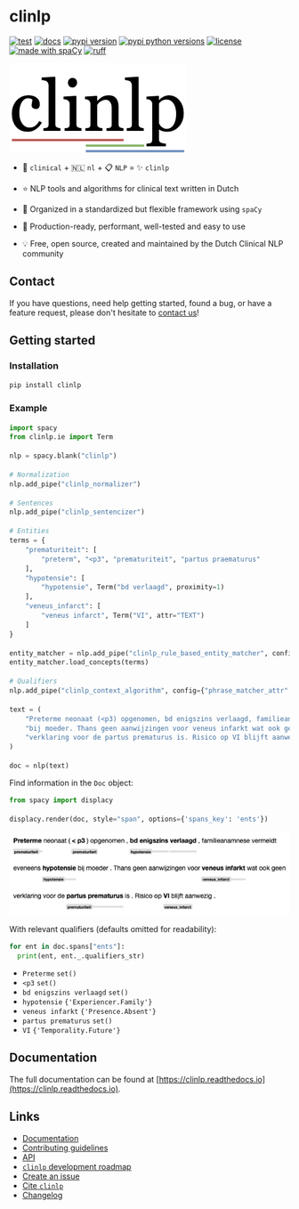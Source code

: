 # clinlp

[![test](https://github.com/umcu/clinlp/actions/workflows/test.yml/badge.svg)](https://github.com/umcu/clinlp/actions/workflows/test.yml)
[![docs](https://readthedocs.org/projects/clinlp/badge/?version=latest)](https://clinlp.readthedocs.io/en/latest/?badge=latest)
[![pypi version](https://img.shields.io/pypi/v/clinlp?color=blue)](https://pypi.org/project/clinlp/)
[![pypi python versions](https://img.shields.io/pypi/pyversions/clinlp)](https://pypi.org/project/clinlp/)
[![license](https://img.shields.io/github/license/umcu/clinlp?color=blue)](https://github.com/umcu/clinlp/blob/main/LICENSE)
[![made with spaCy](https://img.shields.io/badge/made_with-spaCy-blue)](https://spacy.io/)
[![ruff](https://img.shields.io/endpoint?url=https://raw.githubusercontent.com/astral-sh/ruff/main/assets/badge/v2.json)](https://github.com/astral-sh/ruff)

![clinlp](media/clinlp.png)

<!-- start_intro_line_1 -->
* :hospital: `clinical` + :netherlands: `nl` + :clipboard: `NLP` = :sparkles: `clinlp`
<!-- start_intro_line_2 -->
* :star: NLP tools and algorithms for clinical text written in Dutch
<!-- start_intro_line_3 -->
* :triangular_ruler: Organized in a standardized but flexible framework using `spaCy`
<!-- start_intro_line_4 -->
* :rocket: Production-ready, performant, well-tested and easy to use
<!-- start_intro_line_5 -->
* :bulb: Free, open source, created and maintained by the Dutch Clinical NLP community
<!-- end_intro_lines -->

## Contact

If you have questions, need help getting started, found a bug, or have a feature request, please don't hesitate to [contact us](https://clinlp.readthedocs.io/en/latest/contributing.html#contact)!

## Getting started

### Installation

```bash
pip install clinlp
```

### Example

```python
import spacy
from clinlp.ie import Term

nlp = spacy.blank("clinlp")

# Normalization
nlp.add_pipe("clinlp_normalizer")

# Sentences
nlp.add_pipe("clinlp_sentencizer")

# Entities
terms = {
    "prematuriteit": [
        "preterm", "<p3", "prematuriteit", "partus praematurus"
    ],
    "hypotensie": [
        "hypotensie", Term("bd verlaagd", proximity=1)
    ],
    "veneus_infarct": [
        "veneus infarct", Term("VI", attr="TEXT")
    ]
}

entity_matcher = nlp.add_pipe("clinlp_rule_based_entity_matcher", config={"attr": "NORM", "fuzzy": 1})
entity_matcher.load_concepts(terms)

# Qualifiers
nlp.add_pipe("clinlp_context_algorithm", config={"phrase_matcher_attr": "NORM"})

text = (
    "Preterme neonaat (<p3) opgenomen, bd enigszins verlaagd, familieanamnese vermeldt eveneens hypotensie "
    "bij moeder. Thans geen aanwijzingen voor veneus infarkt wat ook geen "
    "verklaring voor de partus prematurus is. Risico op VI blijft aanwezig."
)

doc = nlp(text)
```

Find information in the `Doc` object:

```python
from spacy import displacy

displacy.render(doc, style="span", options={'spans_key': 'ents'})
```

![example_doc_render.png](media/example_doc_render.png)

With relevant qualifiers (defaults omitted for readability):

```python
for ent in doc.spans["ents"]:
  print(ent, ent._.qualifiers_str)
```

* `Preterme` `set()`
* `<p3` `set()`
* `bd enigszins verlaagd` `set()`
* `hypotensie` `{'Experiencer.Family'}`
* `veneus infarkt` `{'Presence.Absent'}`
* `partus prematurus` `set()`
* `VI` `{'Temporality.Future'}`

## Documentation

The full documentation can be found at [https://clinlp.readthedocs.io](https://clinlp.readthedocs.io).

## Links

* [Documentation](https://clinlp.readthedocs.io)
* [Contributing guidelines](https://clinlp.readthedocs.io/en/latest/contributing.html)
* [API](https://clinlp.readthedocs.io/en/latest/api/api.html)
* [`clinlp` development roadmap](https://github.com/orgs/umcu/projects/3)
* [Create an issue](https://github.com/umcu/clinlp/issues/new/choose)
* [Cite `clinlp`](https://clinlp.readthedocs.io/en/latest/citing.html)
* [Changelog](https://clinlp.readthedocs.io/en/latest/changelog.html)
